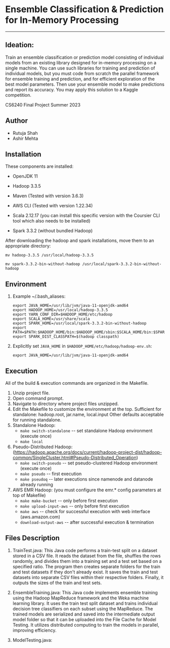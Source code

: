 # Ensemble Classification & Prediction for In-Memory Processing 
-----------
## Ideation:
Train an ensemble classification or prediction model consisting of individual models from an existing library designed for in-memory processing on a single machine. You can use such libraries for training and prediction of individual models, but you must code from scratch the parallel framework for ensemble training and prediction, and for efficient exploration of the best model parameters. Then use your ensemble model to make predictions and report its accuracy. You
may apply this solution to a Kaggle competition.

CS6240 Final Project
Summer 2023

Author
-----------
- Rutuja Shah
- Ashir Mehta

Installation
------------
These components are installed:
- OpenJDK 11
- Hadoop 3.3.5
- Maven (Tested with version 3.6.3)
- AWS CLI (Tested with version 1.22.34)

- Scala 2.12.17 (you can install this specific version with the Coursier CLI tool which also needs to be installed)
- Spark 3.3.2 (without bundled Hadoop)

After downloading the hadoop and spark installations, move them to an appropriate directory:

`mv hadoop-3.3.5 /usr/local/hadoop-3.3.5`

`mv spark-3.3.2-bin-without-hadoop /usr/local/spark-3.3.2-bin-without-hadoop`

Environment
-----------
1) Example ~/.bash_aliases:
	```
	export JAVA_HOME=/usr/lib/jvm/java-11-openjdk-amd64
	export HADOOP_HOME=/usr/local/hadoop-3.3.5
	export YARN_CONF_DIR=$HADOOP_HOME/etc/hadoop
	export SCALA_HOME=/usr/share/scala
	export SPARK_HOME=/usr/local/spark-3.3.2-bin-without-hadoop
	export PATH=$PATH:$HADOOP_HOME/bin:$HADOOP_HOME/sbin:$SCALA_HOME/bin:$SPARK_HOME/bin
	export SPARK_DIST_CLASSPATH=$(hadoop classpath)
	```

2) Explicitly set `JAVA_HOME` in `$HADOOP_HOME/etc/hadoop/hadoop-env.sh`:

	`export JAVA_HOME=/usr/lib/jvm/java-11-openjdk-amd64`

Execution
---------
All of the build & execution commands are organized in the Makefile.
1) Unzip project file.
2) Open command prompt.
3) Navigate to directory where project files unzipped.
4) Edit the Makefile to customize the environment at the top.
	Sufficient for standalone: hadoop.root, jar.name, local.input
	Other defaults acceptable for running standalone.
5) Standalone Hadoop:
	- `make switch-standalone`		-- set standalone Hadoop environment (execute once)
	- `make local`
6) Pseudo-Distributed Hadoop: (https://hadoop.apache.org/docs/current/hadoop-project-dist/hadoop-common/SingleCluster.html#Pseudo-Distributed_Operation)
	- `make switch-pseudo`			-- set pseudo-clustered Hadoop environment (execute once)
	- `make pseudo`					-- first execution
	- `make pseudoq`				-- later executions since namenode and datanode already running 
7) AWS EMR Hadoop: (you must configure the emr.* config parameters at top of Makefile)
	- `make make-bucket`			-- only before first execution
	- `make upload-input-aws`		-- only before first execution
	- `make aws`					-- check for successful execution with web interface (aws.amazon.com)
	- `download-output-aws`		-- after successful execution & termination


Files Description
---------
1. TrainTest.java: This Java code performs a train-test split on a dataset stored in a CSV file. It reads the dataset from the file, shuffles the rows randomly, and divides them into a training set and a test set based on a specified ratio. The program then creates separate folders for the train and test datasets if they don't already exist. It saves the train and test datasets into separate CSV files within their respective folders. Finally, it outputs the sizes of the train and test sets.

2. EnsembleTraining.java: This Java code implements ensemble training using the Hadoop MapReduce framework and the Weka machine learning library. It uses the train test split dataset and trains individual decision tree classifiers on each subset using the MapReduce. The trained models are serialized and saved into the intermediate output model folder so that it can be uploaded into the File Cache for Model Testing. It utilizes distributed computing to train the models in parallel, improving efficiency.

3. ModelTesting.java:
